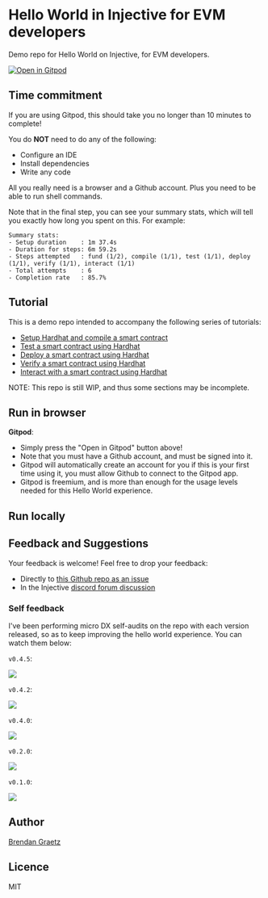 # Hello World in Injective for EVM developers

Demo repo for Hello World on Injective, for EVM developers.

[![Open in Gitpod](https://gitpod.io/button/open-in-gitpod.svg)](https://gitpod.io/?autostart=true&editor=code&workspaceClass=g1-standard#https://github.com/injective-dev/inj-evm-hello-world)

<!-- TODO insert github code space links -->

## Time commitment

If you are using Gitpod, this should take you no longer than 10 minutes to complete!

You do **NOT** need to do any of the following:

- Configure an IDE
- Install dependencies
- Write any code

All you really need is a browser and a Github account.
Plus you need to be able to run shell commands.

Note that in the final step, you can see your summary stats,
which will tell you exactly how long you spent on this.
For example:

```text
Summary stats:
- Setup duration    : 1m 37.4s
- Duration for steps: 6m 59.2s
- Steps attempted   : fund (1/2), compile (1/1), test (1/1), deploy (1/1), verify (1/1), interact (1/1)
- Total attempts    : 6
- Completion rate   : 85.7%
```


## Tutorial

This is a demo repo intended to accompany the following series of tutorials:

* [Setup Hardhat and compile a smart contract](https://docs.injective.network/developers-evm/smart-contracts/compile-hardhat)
* [Test a smart contract using Hardhat](https://docs.injective.network/developers-evm/smart-contracts/test-hardhat)
* [Deploy a smart contract using Hardhat](https://docs.injective.network/developers-evm/smart-contracts/deploy-hardhat)
* [Verify a smart contract using Hardhat](https://docs.injective.network/developers-evm/smart-contracts/verify-hardhat)
* [Interact with a smart contract using Hardhat](https://docs.injective.network/developers-evm/smart-contracts/interact-hardhat)

<!-- To watch a recorded demonstration, view on [youtube.com](...). -->

NOTE: This repo is still WIP, and thus some sections may be incomplete.

## Run in browser

**Gitpod**:

- Simply press the "Open in Gitpod" button above!
- Note that you must have a Github account, and must be signed into it.
- Gitpod will automatically create an account for you if this is your first time using it, you must allow Github to connect to the Gitpod app.
- Gitpod is freemium, and is more than enough for the usage levels needed for this Hello World experience.

<!-- TODO github code spaces instructions -->

## Run locally

<!-- TODO -->

## Feedback and Suggestions

Your feedback is welcome!
Feel free to drop your feedback:
- Directly to [this Github repo as an issue](https://github.com/injective-dev/evm-hello-world-inj/issues/new/choose)
- In the Injective [discord forum discussion](https://discord.com/channels/739552603322450092/1404368498742001684/1404368498742001684)

### Self feedback

I've been performing micro DX self-audits on the repo with each version released,
so as to keep improving the hello world experience.
You can watch them below:

`v0.4.5`:

[![](https://i.ytimg.com/vi/ZeM_4cw7DX8/maxresdefault.jpg)](https://www.youtube.com/watch?v=ZeM_4cw7DX8)

`v0.4.2`:

[![](https://i.ytimg.com/vi/Dsoy79rQfKg/maxresdefault.jpg)](https://www.youtube.com/watch?v=Dsoy79rQfKg)

`v0.4.0`:

[![](https://i.ytimg.com/vi/_JF7g33mjYg/maxresdefault.jpg)](https://www.youtube.com/watch?v=_JF7g33mjYg)

`v0.2.0`:

[![](https://i.ytimg.com/vi/9elKp8Wnono/maxresdefault.jpg)](https://www.youtube.com/watch?v=9elKp8Wnono)

`v0.1.0`:

[![](https://i.ytimg.com/vi/APcPHL4_c_U/maxresdefault.jpg)](https://www.youtube.com/watch?v=APcPHL4_c_U)

## Author

[Brendan Graetz](https://blog.bguiz.com/)

## Licence

MIT
